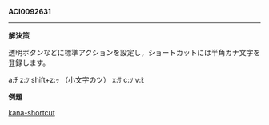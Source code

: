 **ACI0092631**

---

**解決策**

透明ボタンなどに標準アクションを設定し，ショートカットには半角カナ文字を登録します。

a:ﾁ
z:ﾂ
shift+z:ｯ （小文字のツ）
x:ｻ
c:ｿ
v:ﾋ

**例題**

[kana-shortcut](https://github.com/4D-JP/4d-tips-kana-shortcut)
